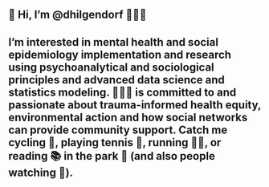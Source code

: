 ## 👋 Hi, I’m @dhilgendorf 🧑🏻‍🦰

## I’m interested in mental health and social epidemiology implementation and research using psychoanalytical and sociological principles and advanced data science and statistics modeling. 🧑🏻‍🦰 is committed to and passionate about trauma-informed health equity, environmental action and how social networks can provide community support. Catch me cycling 🚴, playing tennis 🎾, running 🏃🏼, or reading 📚 in the park 🌈 (and also people watching 👀).

<!---
dhilgendorf/dhilgendorf is a ✨ special ✨ repository because its `README.md` (this file) appears on your GitHub profile.
You can click the Preview link to take a look at your changes.

- 🌱 I’m currently learning ...
- 💞️ I’m looking to collaborate on ...
- 📫 How to reach me ...

--->
